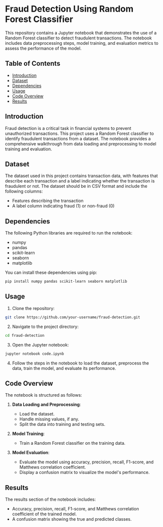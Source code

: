 # Fraud Detection Using Random Forest Classifier

This repository contains a Jupyter notebook that demonstrates the use of a Random Forest classifier to detect fraudulent transactions. The notebook includes data preprocessing steps, model training, and evaluation metrics to assess the performance of the model.

## Table of Contents

- [Introduction](#introduction)
- [Dataset](#dataset)
- [Dependencies](#dependencies)
- [Usage](#usage)
- [Code Overview](#code-overview)
- [Results](#results)

## Introduction

Fraud detection is a critical task in financial systems to prevent unauthorized transactions. This project uses a Random Forest classifier to identify fraudulent transactions from a dataset. The notebook provides a comprehensive walkthrough from data loading and preprocessing to model training and evaluation.

## Dataset

The dataset used in this project contains transaction data, with features that describe each transaction and a label indicating whether the transaction is fraudulent or not. The dataset should be in CSV format and include the following columns:
- Features describing the transaction
- A label column indicating fraud (1) or non-fraud (0)

## Dependencies

The following Python libraries are required to run the notebook:
- numpy
- pandas
- scikit-learn
- seaborn
- matplotlib

You can install these dependencies using pip:
```bash
pip install numpy pandas scikit-learn seaborn matplotlib
```

## Usage

1. Clone the repository:
```bash
git clone https://github.com/your-username/fraud-detection.git
```

2. Navigate to the project directory:
```bash
cd fraud-detection
```

3. Open the Jupyter notebook:
```bash
jupyter notebook code.ipynb
```

4. Follow the steps in the notebook to load the dataset, preprocess the data, train the model, and evaluate its performance.

## Code Overview

The notebook is structured as follows:

1. **Data Loading and Preprocessing**:
    - Load the dataset.
    - Handle missing values, if any.
    - Split the data into training and testing sets.

2. **Model Training**:
    - Train a Random Forest classifier on the training data.

3. **Model Evaluation**:
    - Evaluate the model using accuracy, precision, recall, F1-score, and Matthews correlation coefficient.
    - Display a confusion matrix to visualize the model's performance.

## Results

The results section of the notebook includes:
- Accuracy, precision, recall, F1-score, and Matthews correlation coefficient of the trained model.
- A confusion matrix showing the true and predicted classes.

